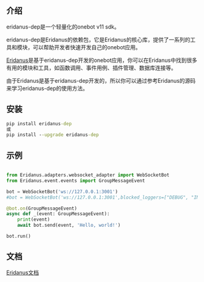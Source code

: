 ## 介绍
eridanus-dep是一个轻量化的onebot v11 sdk。

eridanus-dep是Eridanus的依赖包，它是Eridanus的核心库，提供了一系列的工具和模块，可以帮助开发者快速开发自己的onebot应用。

[Eridanus](https://github.com/avilliai/Eridanus)是基于eridanus-dep开发的onebot应用，你可以在Eridanus中找到很多有用的模块和工具，如函数调用、事件用例、插件管理、数据库连接等。

由于Eridanus是基于eridanus-dep开发的，所以你可以通过参考Eridanus的源码来学习eridanus-dep的使用方法。
## 安装
```cmd
pip install eridanus-dep
或
pip install --upgrade eridanus-dep
```
## 示例
```python

from Eridanus.adapters.websocket_adapter import WebSocketBot
from Eridanus.event.events import GroupMessageEvent

bot = WebSocketBot('ws://127.0.0.1:3001')
#bot = WebSocketBot('ws://127.0.0.1:3001',blocked_loggers=["DEBUG", "INFO_MSG"]) #像这样屏蔽指定logger

@bot.on(GroupMessageEvent)
async def _(event: GroupMessageEvent):
    print(event)
    await bot.send(event, 'Hello, world!')

bot.run()
```
## 文档
[Eridanus文档](https://eridanus-doc.netlify.app/)

